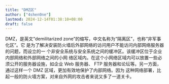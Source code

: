 ```yaml
---
title: "DMZ区"
author: ["4shen0ne"]
lastmod: 2024-12-14T01:38:10+08:00
draft: false
---
```


DMZ，是英文“demilitarized zone”的缩写，中文名称为“隔离区”，也称“非军事化区”。它
是为了解决安装防火墙后外部网络的访问用户不能访问内部网络服务器的问题，而设立的一
个非安全系统与安全系统之间的缓冲区。该缓冲区位于企业内部网络和外部网络之间的小网
络区域内。在这个小网络区域内可以放置一些必须公开的服务器设施，如企业 Web 服务器、
FTP 服务器和论坛等。另一方面，通过这样一个 DMZ 区域，更加有效地保护了内部网络。因为
这种网络部署，比起一般的防火墙方案，对来自外网的攻击者来说又多了一道关卡。
